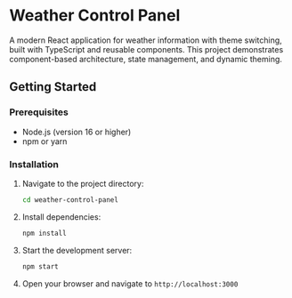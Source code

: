 # Weather Control Panel

A modern React application for weather information with theme switching, built with TypeScript and reusable components. This project demonstrates component-based architecture, state management, and dynamic theming.

## Getting Started

### Prerequisites
- Node.js (version 16 or higher)
- npm or yarn

### Installation

1. Navigate to the project directory:
   ```bash
   cd weather-control-panel
   ```

2. Install dependencies:
   ```bash
   npm install
   ```

3. Start the development server:
   ```bash
   npm start
   ```

4. Open your browser and navigate to `http://localhost:3000`